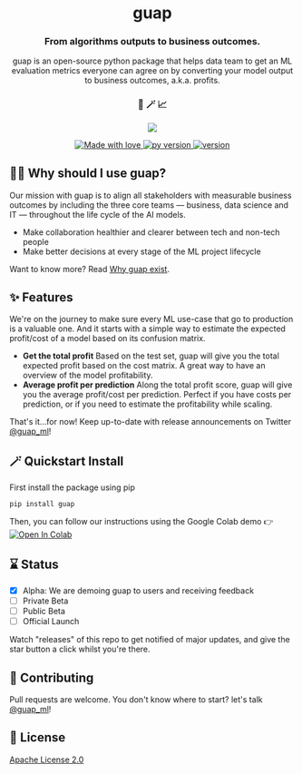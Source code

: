 <h1 align="center">
  guap
</h1>

<h3 align="center">
 From algorithms outputs to business outcomes.
</h3>
<p align="center">
guap is an open-source python package that helps data team to get an ML evaluation metrics everyone can agree on by converting your model output to business outcomes, a.k.a. profits.</p>

<h3 align="center">
 🤖 🪄 📈
</h3>


<p align="center">
  <img src="https://i.imgur.com/sCfpF6d.png">
</p>

<p align="center">
    <a href="https://github.com/chetanraj/awesome-github-badges">
        <img alt="Made with love" src="https://img.shields.io/badge/Made%20With-Love-orange.svg">
    </a>
	<a href="https://github.com/chetanraj/awesome-github-badges">
        <img alt="py version" src="https://img.shields.io/badge/python-3.6_|_3.7_|_3.8-blue">
    </a>
	    </a>
	<a href="https://github.com/chetanraj/awesome-github-badges">
        <img alt="version" src="https://img.shields.io/badge/version-0.1.0-gree">
    </a>

</p>


## 🧞‍♂️ Why should I use guap?
Our mission with guap is to align all stakeholders with measurable business outcomes by including the three core teams — business, data science and IT — throughout the life cycle of the AI models.

- Make collaboration healthier and clearer between tech and non-tech people
- Make better decisions at every stage of the ML project lifecycle

Want to know more? Read [Why guap exist](https://ulyssebottello.com/why-guap/).

## ✨ Features
We're on the journey to make sure every ML use-case that go to production is a valuable one. And it starts with a simple way to estimate the expected profit/cost of a model based on its confusion matrix.

- **Get the total profit** Based on the test set, guap will give you the total expected profit based on the cost matrix. A great way to have an overview of the model profitability.
- **Average profit per prediction** Along the total profit score, guap will give you the average profit/cost per prediction. Perfect if you have costs per prediction, or if you need to estimate the profitability while scaling.

That's it...for now! Keep up-to-date with release announcements on Twitter [@guap_ml](https://twitter.com/guap_ml)!

## 🪄 Quickstart Install
First install the package using pip

```
pip install guap
```

Then, you can follow our instructions using the Google Colab demo 👉 [![Open In Colab](https://colab.research.google.com/assets/colab-badge.svg)](https://colab.research.google.com/drive/1XmqitZzUtK-rohKXgKpjqR16npKjx6m9#offline=true&sandboxMode=true)

## ⌛ Status
- [x] Alpha: We are demoing guap to users and receiving feedback
- [ ] Private Beta
- [ ] Public Beta
- [ ] Official Launch

Watch "releases" of this repo to get notified of major updates, and give the star button a click whilst you're there.

## 🙏 Contributing
Pull requests are welcome. You don't know where to start? let's talk [@guap_ml](https://twitter.com/guap_ml)!

## 💖 License
[Apache License 2.0](http://www.apache.org/licenses/)
